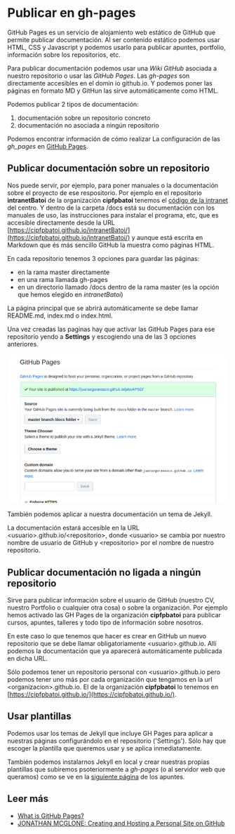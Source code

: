 # Publicar en gh-pages
GitHub Pages es un servicio de alojamiento web estático de GitHub que permite publicar documentación. Al ser contenido estático podemos usar HTML, CSS y Javascript y podemos usarlo para publicar apuntes, portfolio, información sobre los repositorios, etc. 

Para publicar documentación podemos usar una _Wiki GitHub_ asociada a nuestro repositorio o usar las _GitHub Pages_. Las _gh-pages_ son directamente accesibles en el domin io github.io. Y podemos poner las páginas en formato MD y GitHun las sirve automáticamente como HTML.

Podemos publicar 2 tipos de documentación:
1. documentación sobre un repositorio concreto
2. documentación no asociada a ningún repositorio

Podemos encontrar información de cómo realizar La configuración de las _gh_pages_ en [GitHub Pages](https://pages.github.com/). 

## Publicar documentación sobre un repositorio
Nos puede servir, por ejemplo, para poner manuales o la documentación sobre el proyecto de ese respositorio. Por ejemplo en el repositorio **intranetBatoi** de la organización **cipfpbatoi** tenemos el [código de la intranet](https://github.com/cipfpbatoi/intranetBatoi) del centro. Y dentro de la carpeta /docs está su documentación con los manuales de uso, las instrucciones para instalar el programa, etc, que es accesible directamente desde la URL [https://cipfpbatoi.github.io/intranetBatoi/](https://cipfpbatoi.github.io/intranetBatoi/) y aunque está escrita en Markdown que és más sencillo GitHub la muestra como páginas HTML.

En cada repositorio tenemos 3 opciones para guardar las páginas:
* en la rama master directamente
* en una rama llamada gh-pages
* en un directorio llamado /docs dentro de la rama master (es la opción que hemos elegido en _intranetBatoi_)

La página principal que se abrirá automáticamente se debe llamar README.md, index.md o index.html.

Una vez creadas las paginas hay que activar las GitHub Pages para ese repositorio yendo a **Settings** y escogiendo una de las 3 opciones anteriores.

![Settings](img/01-settings.png)

También podemos aplicar a nuestra documentación un tema de Jekyll.

La documentación estará accesible en la URL \<usuario>.github.io/\<repositorio>, donde \<usuario> se cambia por nuestro nombre de usuario de GitHub y \<repositorio> por el nombre de nuestro repositorio.

## Publicar documentación no ligada a ningún repositorio
Sirve para publicar información sobre el usuario de GitHub (nuestro CV, nuestro Portfolio o cualquier otra cosa) o sobre la organización. Por ejemplo hemos activado las GH Pages de la organización **cipfpbatoi** para publicar cursos, apuntes, talleres y todo tipo de información sobre nosotros. 

En este caso lo que tenemos que hacer es crear en GitHub un nuevo repositorio que se debe llamar obligatoriamente \<usuario>.github.io. Allí podemos la documentación que ya aparecerá automáticamente publicada en dicha URL.

Sólo podemos tener un repositorio personal con \<usuario>.github.io pero podemos tener uno más por cada organización que tengamos en la url \<organizacion>.github.io. El de la organización **cipfpbatoi** lo tenemos en [https://cipfpbatoi.github.io/](https://cipfpbatoi.github.io/).

## Usar plantillas
Podemos usar los temas de Jekyll que incluye GH Pages para aplicar a nuestras páginas configurándolo en el repositorio ('Settings'). Sólo hay que escoger la plantilla que queremos usar y se aplica inmediatamente.

También podemos instalarnos Jekyll en local y crear nuestras propias plantillas que subiremos psoteriormente a _gh-pages_ (o al servidor web que queramos) como se ve en la [siguiente página](./jekyll.md) de los apuntes.

## Leer más
* [What is GitHub Pages?](https://help.github.com/categories/github-pages-basics/)
* [JONATHAN MCGLONE: Creating and Hosting a Personal Site on GitHub](http://jmcglone.com/guides/github-pages/)
